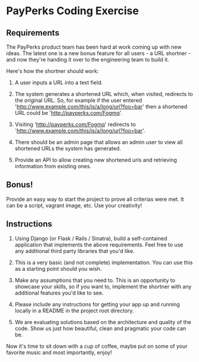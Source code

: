 PayPerks Coding Exercise
========================

Requirements
------------

The PayPerks product team has been hard at work coming up with new ideas. The latest one is a new bonus feature for all users - a URL shortner - and now they're handing it over to the engineering team to build it.

Here's how the shortner should work:

1. A user inputs a URL into a text field.

2. The system generates a shortened URL which, when visited, redirects to the original URL. So, for example if the user entered 'http://www.example.com/this/is/a/long/url?foo=bar' then a shortened URL could be 'http://payperks.com/Fogmq'.

3. Visiting 'http://payperks.com/Fogmq' redirects to 'http://www.example.com/this/is/a/long/url?foo=bar'.

4. There should be an admin page that allows an admin user to view all shortened URLs the system has generated.

5. Provide an API to allow creating new shortened urls and retrieving information from existing ones.

Bonus!
------

Provide an easy way to start the project to prove all criterias were met. It can be a script, vagrant image, etc. Use your creativity!

Instructions
------------

1. Using Django (or Flask / Rails / Sinatra), build a self-contained application that implements the above requirements. Feel free to use any additional third party libraries that you'd like.

2. This is a very basic (and not complete) implementation. You can use this as a starting point should you wish.

3. Make any assumptions that you need to. This is an opportunity to showcase your skills, so if you want to, implement the shortner with any additional features you'd like to see.

4. Please include any instructions for getting your app up and running locally in a README in the project root directory.

5. We are evaluating solutions based on the architecture and quality of the code. Show us just how beautiful, clean and pragmatic your code can be.

Now it's time to sit down with a cup of coffee, maybe put on some of your favorite music and most importantly, enjoy!
